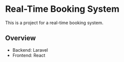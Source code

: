 # Real-Time Booking System

This is a project for a real-time booking system.

## Overview

- Backend: Laravel
- Frontend: React
